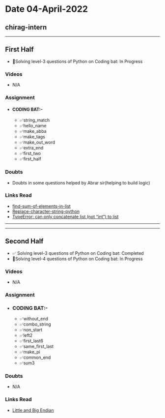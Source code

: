 # Date 04-April-2022

## chirag-intern

<hr>

## First Half

- 🔄Solving level-3 questions of Python on Coding bat: In Progress

### Videos

- N/A

### Assignment

- #### CODING BAT:-

  - ✅string_match
  - ✅hello_name
  - ✅make_abba
  - ✅make_tags
  - ✅make_out_word
  - ✅extra_end
  - ✅first_two
  - ✅first_half

### Doubts

- Doubts in some questions helped by Abrar sir(helping to build logic)

### Links Read

- [find-sum-of-elements-in-list](https://www.geeksforgeeks.org/python-program-to-find-sum-of-elements-in-list/)
- [Replace-character-string-python](https://favtutor.com/blogs/replace-character-string-python)
- [TypeError: can only concatenate list (not “int”) to list](<https://careerkarma.com/blog/python-typeerror-can-only-concatenate-list-not-int-to-list/#:~:text=Conclusion-,The%20%E2%80%9CTypeError%3A%20can%20only%20concatenate%20list%20(not%20%E2%80%9Cint,an%20item%20to%20a%20list.)>)
<hr>
<hr>

## Second Half

- ✅ Solving level-3 questions of Python on Coding bat: Completed
- 🔄Solving level-4 questions of Python on Coding bat: In Progress

### Videos

- N/A

### Assignment

- ### CODING BAT:-
  - ✅without_end
  - ✅combo_string
  - ✅non_start
  - ✅left2
  - ✅first_last6
  - ✅same_first_last
  - ✅make_pi
  - ✅common_end
  - ✅sum3

### Doubts

- N/A

### Links Read

- [Little and Big Endian](https://www.geeksforgeeks.org/little-and-big-endian-mystery/)
